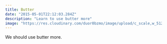 ```yaml
---
title: Butter
date: "2015-05-01T22:12:03.284Z"
description: "Learn to use butter more"
image: "https://res.cloudinary.com/duor0bzmo/image/upload/c_scale,w_512/v1585866153/mikestinykitchen/blueberry-pie.jpg"
---
```


We should use butter more.
